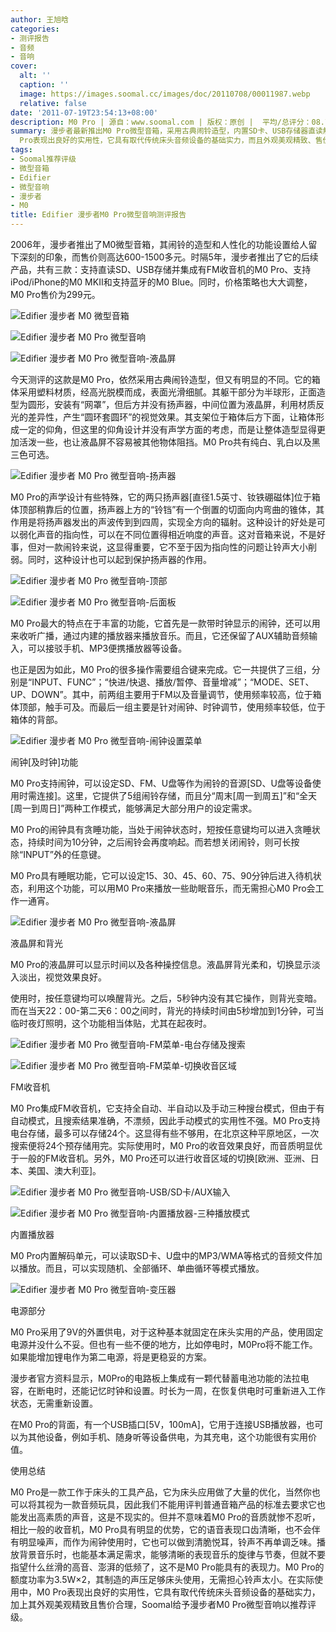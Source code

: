 ```yaml
---
author: 王旭晗
categories:
- 测评报告
- 音频
- 音响
cover:
  alt: ''
  caption: ''
  image: https://images.soomal.cc/images/doc/20110708/00011987.webp
  relative: false
date: '2011-07-19T23:54:13+08:00'
description: M0 Pro | 源自：www.soomal.com | 版权：原创 |  平均/总评分：08.74/201
summary: 漫步者最新推出M0 Pro微型音箱，采用古典闹铃造型，内置SD卡、USB存储器直读解码功能，集成FM收音机，可以设定SD、FM作为唤醒铃声，具有贪睡功能。利用液晶屏背光，可实现夜灯照明。在实际使用中，M0
  Pro表现出良好的实用性，它具有取代传统床头音频设备的基础实力，而且外观美观精致、售价合理。
tags:
- Soomal推荐评级
- 微型音箱
- Edifier
- 微型音响
- 漫步者
- M0
title: Edifier 漫步者M0 Pro微型音响测评报告
---
```


2006年，漫步者推出了M0微型音箱，其闹铃的造型和人性化的功能设置给人留下深刻的印象，而售价则高达600-1500多元。时隔5年，漫步者推出了它的后续产品，共有三款：支持直读SD、USB存储并集成有FM收音机的M0 Pro、支持iPod/iPhone的M0 MKII和支持蓝牙的M0 Blue。同时，价格策略也大大调整，M0 Pro售价为299元。



![Edifier 漫步者 M0 微型音箱](https://images.soomal.cc/images/doc/20110719/00012223.webp)



![Edifier 漫步者 M0 Pro 微型音响](https://images.soomal.cc/images/doc/20110708/00011986.webp)



![Edifier 漫步者 M0 Pro 微型音响-液晶屏](https://images.soomal.cc/images/doc/20110708/00011996.webp)



今天测评的这款是M0 Pro，依然采用古典闹铃造型，但又有明显的不同。它的箱体采用塑料材质，经高光脱模而成，表面光滑细腻。其躯干部分为半球形，正面造型为圆形，安装有“网罩”，但后方并没有扬声器，中间位置为液晶屏，利用材质反光的差异性，产生“圆环套圆环”的视觉效果。其支架位于箱体后方下面，让箱体形成一定的仰角，但这里的仰角设计并没有声学方面的考虑，而是让整体造型显得更加活泼一些，也让液晶屏不容易被其他物体阻挡。M0 Pro共有纯白、乳白以及黑三色可选。



![Edifier 漫步者 M0 Pro 微型音响-扬声器](https://images.soomal.cc/images/doc/20110708/00011994.webp)



M0 Pro的声学设计有些特殊，它的两只扬声器[直径1.5英寸、钕铁硼磁体]位于箱体顶部稍靠后的位置，扬声器上方的“铃铛”有一个倒置的切面向内弯曲的锥体，其作用是将扬声器发出的声波传到到四周，实现全方向的辐射。这种设计的好处是可以弱化声音的指向性，可以在不同位置得相近响度的声音。这对音箱来说，不是好事，但对一款闹铃来说，这显得重要，它不至于因为指向性的问题让铃声大小削弱。同时，这种设计也可以起到保护扬声器的作用。



![Edifier 漫步者 M0 Pro 微型音响-顶部](https://images.soomal.cc/images/doc/20110708/00011993.webp)



![Edifier 漫步者 M0 Pro 微型音响-后面板](https://images.soomal.cc/images/doc/20110708/00011995.webp)



M0 Pro最大的特点在于丰富的功能，它首先是一款带时钟显示的闹钟，还可以用来收听广播，通过内建的播放器来播放音乐。而且，它还保留了AUX辅助音频输入，可以接驳手机、MP3便携播放器等设备。



也正是因为如此，M0 Pro的很多操作需要组合键来完成。它一共提供了三组，分别是“INPUT、FUNC”；“快进/快退、播放/暂停、音量增减”；“MODE、SET、UP、DOWN”。其中，前两组主要用于FM以及音量调节，使用频率较高，位于箱体顶部，触手可及。而最后一组主要是针对闹钟、时钟调节，使用频率较低，位于箱体的背部。



![Edifier 漫步者 M0 Pro 微型音响-闹钟设置菜单](https://images.soomal.cc/images/doc/20110719/00012218.webp)



闹钟[及时钟]功能



M0 Pro支持闹钟，可以设定SD、FM、U盘等作为闹铃的音源[SD、U盘等设备使用时需连接]。这里，它提供了5组闹铃存储，而且分“周末[周一到周五]”和“全天[周一到周日]”两种工作模式，能够满足大部分用户的设定需求。



M0 Pro的闹钟具有贪睡功能，当处于闹钟状态时，短按任意键均可以进入贪睡状态，持续时间为10分钟，之后闹铃会再度响起。而若想关闭闹铃，则可长按除“INPUT”外的任意键。



M0 Pro具有睡眠功能，它可以设定15、30、45、60、75、90分钟后进入待机状态，利用这个功能，可以用M0 Pro来播放一些助眠音乐，而无需担心M0 Pro会工作一通宵。



![Edifier 漫步者 M0 Pro 微型音响-液晶屏](https://images.soomal.cc/images/doc/20110719/00012217.webp)



液晶屏和背光



M0 Pro的液晶屏可以显示时间以及各种操控信息。液晶屏背光柔和，切换显示淡入淡出，视觉效果良好。



使用时，按任意键均可以唤醒背光。之后，5秒钟内没有其它操作，则背光变暗。而在当天22：00-第二天6：00之间时，背光的持续时间由5秒增加到1分钟，可当临时夜灯照明，这个功能相当体贴，尤其在起夜时。



![Edifier 漫步者 M0 Pro 微型音响-FM菜单-电台存储及搜索](https://images.soomal.cc/images/doc/20110719/00012221.webp)



![Edifier 漫步者 M0 Pro 微型音响-FM菜单-切换收音区域](https://images.soomal.cc/images/doc/20110719/00012222.webp)



FM收音机



M0 Pro集成FM收音机，它支持全自动、半自动以及手动三种搜台模式，但由于有自动模式，且搜索结果准确，不漂频，因此手动模式的实用性不强。M0 Pro支持电台存储，最多可以存储24个。这显得有些不够用，在北京这种平原地区，一次搜索便将24个预存储用完。实际使用时，M0 Pro的收音效果良好，而音质明显优于一般的FM收音机。另外，M0 Pro还可以进行收音区域的切换[欧洲、亚洲、日本、美国、澳大利亚]。



![Edifier 漫步者 M0 Pro 微型音响-USB/SD卡/AUX输入](https://images.soomal.cc/images/doc/20110719/00012220.webp)



![Edifier 漫步者 M0 Pro 微型音响-内置播放器-三种播放模式](https://images.soomal.cc/images/doc/20110719/00012219.webp)



内置播放器



M0 Pro内置解码单元，可以读取SD卡、U盘中的MP3/WMA等格式的音频文件加以播放。而且，可以实现随机、全部循环、单曲循环等模式播放。



![Edifier 漫步者 M0 Pro 微型音响-变压器](https://images.soomal.cc/images/doc/20110708/00011997.webp)



电源部分



M0 Pro采用了9V的外置供电，对于这种基本就固定在床头实用的产品，使用固定电源并没什么不妥。但也有一些不便的地方，比如停电时，M0Pro将不能工作。如果能增加锂电作为第二电源，将是更稳妥的方案。



漫步者官方资料显示，M0Pro的电路板上集成有一颗代替蓄电池功能的法拉电容，在断电时，还能记忆时钟和设置。时长为一周，在恢复供电时可重新进入工作状态，无需重新设置。



在M0 Pro的背面，有一个USB插口[5V，100mA]，它用于连接USB播放器，也可以为其他设备，例如手机、随身听等设备供电，为其充电，这个功能很有实用价值。



使用总结



M0 Pro是一款工作于床头的工具产品，它为床头应用做了大量的优化，当然你也可以将其视为一款音频玩具，因此我们不能用评判普通音箱产品的标准去要求它也能发出高素质的声音，这是不现实的。但并不意味着M0 Pro的音质就惨不忍听，相比一般的收音机，M0 Pro具有明显的优势，它的语音表现口齿清晰，也不会伴有明显噪声，而作为闹钟使用时，它也可以做到清脆悦耳，铃声不再单调乏味。播放背景音乐时，也能基本满足需求，能够清晰的表现音乐的旋律与节奏，但就不要指望什么丝滑的高音、澎湃的低频了，这不是M0 Pro能具有的表现力。M0 Pro的额度功率为3.5W×2，其制造的声压足够床头使用，无需担心铃声太小。在实际使用中，M0 Pro表现出良好的实用性，它具有取代传统床头音频设备的基础实力，加上其外观美观精致且售价合理，Soomal给予漫步者M0 Pro微型音响以推荐评级。